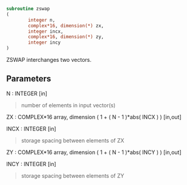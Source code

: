 ```fortran
subroutine zswap
(
        integer n,
        complex*16, dimension(*) zx,
        integer incx,
        complex*16, dimension(*) zy,
        integer incy
)
```

ZSWAP interchanges two vectors.

## Parameters
N : INTEGER [in]
> number of elements in input vector(s)

ZX : COMPLEX*16 array, dimension ( 1 + ( N - 1 )*abs( INCX ) ) [in,out]

INCX : INTEGER [in]
> storage spacing between elements of ZX

ZY : COMPLEX*16 array, dimension ( 1 + ( N - 1 )*abs( INCY ) ) [in,out]

INCY : INTEGER [in]
> storage spacing between elements of ZY
